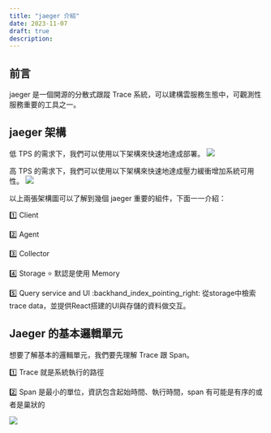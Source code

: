 ```yaml
---
title: "jaeger 介紹"
date: 2023-11-07
draft: true
description: 
---
```


## 前言
jaeger 是一個開源的分散式跟蹤 Trace 系統，可以建構雲服務生態中，可觀測性服務重要的工具之一。

## jaeger 架構
低 TPS 的需求下，我們可以使用以下架構來快速地達成部署。
![](/img/jaeger/jaeger-system1.png)

高 TPS 的需求下，我們可以使用以下架構來快速地達成壓力緩衝增加系統可用性。
![](/img/jaeger/jaeger-system2.png)

以上兩張架構圖可以了解到幾個 jaeger 重要的組件，下面一一介紹：

:one: Client

:two: Agent

:three: Collector

:four: Storage :star: 默認是使用 Memory

:five: Query service and UI :backhand_index_pointing_right: 從storage中檢索trace data，並提供React搭建的UI與存儲的資料做交互。

## Jaeger 的基本邏輯單元
想要了解基本的邏輯單元，我們要先理解 Trace 跟 Span。

:one: Trace 就是系統執行的路徑

:two: Span 是最小的單位，資訊包含起始時間、執行時間，span 有可能是有序的或者是巢狀的

![](/img/jaeger/jaeger-trace.png)

